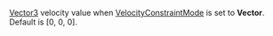 [Vector3](https://developer.roblox.com/en-us/api-reference/datatype/Vector3) velocity value when [VelocityConstraintMode](https://developer.roblox.com/en-us/api-reference/property/LinearVelocity/VelocityConstraintMode) is set to **Vector**. Default is \[0, 0, 0\].